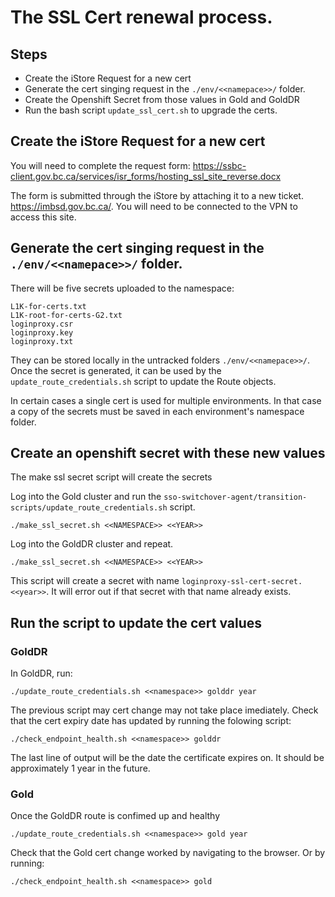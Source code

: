 # The SSL Cert renewal process.

## Steps
 - Create the iStore Request for a new cert
 - Generate the cert singing request in the `./env/<<namepace>>/` folder.
 - Create the Openshift Secret from those values in Gold and GoldDR
 - Run the bash script `update_ssl_cert.sh` to upgrade the certs.

## Create the iStore Request for a new cert

You will need to complete the request form: https://ssbc-client.gov.bc.ca/services/isr_forms/hosting_ssl_site_reverse.docx

The form is submitted through the iStore by attaching it to a new ticket. https://imbsd.gov.bc.ca/.  You will need to be connected to the VPN to access this site.

## Generate the cert singing request in the `./env/<<namepace>>/` folder.

<!--  TODO CONVERT THIS CREATION TO A BASH SCRIPT -->
There will be five secrets uploaded to the namespace:

```
L1K-for-certs.txt
L1K-root-for-certs-G2.txt
loginproxy.csr
loginproxy.key
loginproxy.txt
```

They can be stored locally in the untracked folders `./env/<<namepace>>/`.  Once the secret is generated, it can be used by the `update_route_credentials.sh` script to update the Route objects.

In certain cases a single cert is used for multiple environments.  In that case a copy of the secrets must be saved in each environment's namespace folder.

## Create an openshift secret with these new values

The make ssl secret script will create the secrets

Log into the Gold cluster and run the `sso-switchover-agent/transition-scripts/update_route_credentials.sh` script.

`./make_ssl_secret.sh <<NAMESPACE>> <<YEAR>>`

Log into the GoldDR cluster and repeat.

`./make_ssl_secret.sh <<NAMESPACE>> <<YEAR>>`

This script will create a secret with name `loginproxy-ssl-cert-secret.<<year>>`.  It will error out if that secret with that name already exists.

## Run the script to update the cert values

<!-- TODO: do we want to do the gold change first so that we have a GoldDR safety net?-->
### GoldDR
In GoldDR, run:

`./update_route_credentials.sh <<namespace>> golddr year`

The previous script may cert change may not take place imediately.  Check that the cert expiry date has updated by running the folowing script:

`./check_endpoint_health.sh <<namespace>> golddr`

The last line of output will be the date the certificate expires on.  It should be approximately 1 year in the future.

### Gold

Once the GoldDR route is confimed up and healthy

`./update_route_credentials.sh <<namespace>> gold year`

Check that the Gold cert change worked by navigating to the browser. Or by running:

`./check_endpoint_health.sh <<namespace>> gold`
